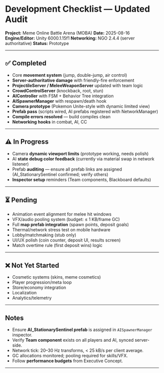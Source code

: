 # Development Checklist — Updated Audit
**Project:** Meme Online Battle Arena (MOBA)
**Date:** 2025-08-16
**Engine/Editor:** Unity 6000.1.15f1
**Networking:** NGO 2.4.4 (server authoritative)
**Status:** Prototype

---

## ✅ Completed
- Core **movement system** (jump, double-jump, air control)
- **Server-authoritative damage** with friendly-fire enforcement
- **ProjectileServer / MeleeWeaponServer** updated with team logic
- **CrowdControlServer** (knockback, root, stun)
- **AIController** with FSM + Behavior Tree integration
- **AISpawnerManager** with respawn/death hook
- **Camera prototype** (Pokemon Unite-style with dynamic limited view)
- **Prefab pass** (scripts wired, AI prefabs registered with NetworkManager)
- **Compile errors resolved** — build compiles clean
- **Networking hooks** in combat, AI, CC

---

## ⚠️ In Progress
- Camera **dynamic viewport limits** (prototype working, needs polish)
- AI **state debug color feedback** (currently via material swap in network listener)
- Prefab **auditing** — ensure all prefab links are assigned (AI_StationarySentinel confirmed; verify others)
- **Inspector setup** reminders (Team components, Blackboard defaults)

---

## ⏳ Pending
- Animation event alignment for melee hit windows
- VFX/audio pooling system (budget: ≤ 1 KB/frame GC)
- Full **map prefab integration** (spawn points, deposit goals)
- Thermal/network stress test on mobile hardware
- Lobby/matchmaking (stub only)
- UI/UX polish (coin counter, deposit UI, results screen)
- Match overtime rule (first deposit wins) logic

---

## ❌ Not Yet Started
- Cosmetic systems (skins, meme cosmetics)
- Player progression/meta loop
- Store/economy integration
- Localization
- Analytics/telemetry

---

## Notes
- Ensure **AI_StationarySentinel prefab** is assigned in `AISpawnerManager` inspector.
- Verify **Team component** exists on all players and AI, synced server-side.
- Network tick: 20–30 Hz transforms, < 25 kB/s per client average.
- GC allocations monitored; pooling required for skills/VFX.
- Follow **performance budgets** from Executive Concept.

---
